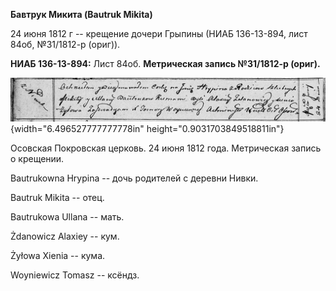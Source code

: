 **Бавтрук Микита (Bautruk Mikita)**

24 июня 1812 г -- крещение дочери Грыпины (НИАБ 136-13-894, лист 84об,
№31/1812-р (ориг)).

**НИАБ 136-13-894:** Лист 84об. **Метрическая запись №31/1812-р
(ориг).**

![](./media/8521ff633029586b6d49d008b1fea77710d76d5f.png){width="6.496527777777778in"
height="0.9031703849518811in"}

Осовская Покровская церковь. 24 июня 1812 года. Метрическая запись о
крещении.

Bautrukowna Hrypina -- дочь родителей с деревни Нивки.

Bautruk Mikita -- отец.

Bautrukowa Ullana -- мать.

Żdanowicz Alaxiey -- кум.

Żyłowa Xienia -- кума.

Woyniewicz Tomasz -- ксёндз.
